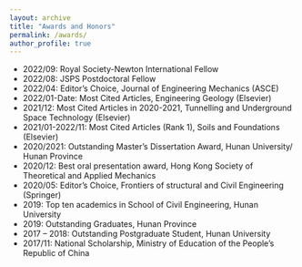 ```yaml
---
layout: archive
title: "Awards and Honors"
permalink: /awards/
author_profile: true
---
```


- 2022/09: Royal Society-Newton International Fellow
- 2022/08: JSPS Postdoctoral Fellow
- 2022/04: Editor’s Choice, Journal of Engineering Mechanics (ASCE)
- 2022/01-Date: Most Cited Articles, Engineering Geology (Elsevier)
- 2021/12: Most Cited Articles in 2020-2021, Tunnelling and Underground Space Technology (Elsevier)
- 2021/01-2022/11: Most Cited Articles (Rank 1), Soils and Foundations (Elsevier)
- 2020/2021: Outstanding Master’s Dissertation Award, Hunan University/ Hunan Province
- 2020/12: Best oral presentation award, Hong Kong Society of Theoretical and Applied Mechanics
- 2020/05: Editor’s Choice, Frontiers of structural and Civil Engineering (Springer)
- 2019: Top ten academics in School of Civil Engineering, Hunan University
- 2019: Outstanding Graduates, Hunan Province
- 2017 – 2018: Outstanding Postgraduate Student, Hunan University
- 2017/11: National Scholarship, Ministry of Education of the People’s Republic of China
